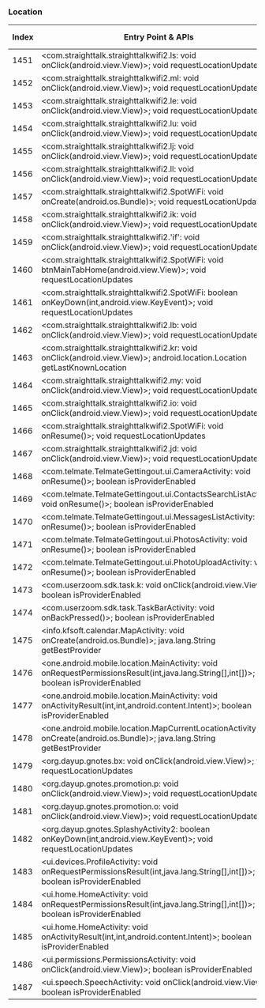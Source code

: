 ### Location
| Index | Entry Point & APIs | Screen shot | Resource id | Label |
| ------------- | ------------- | ------------- |-------------|-------------|
| 1451 | <com.straighttalk.straighttalkwifi2.ls: void onClick(android.view.View)>; void requestLocationUpdates | ![](D:\COSMOS\output\py\Play_win8\Productivity\com.straighttalk.straighttalkwifi2\com.straighttalk.straighttalkwifi2.SpotWiFi.png) |  | |
| 1452 | <com.straighttalk.straighttalkwifi2.ml: void onClick(android.view.View)>; void requestLocationUpdates | ![](D:\COSMOS\output\py\Play_win8\Productivity\com.straighttalk.straighttalkwifi2\com.straighttalk.straighttalkwifi2.SpotWiFi.png) |  | |
| 1453 | <com.straighttalk.straighttalkwifi2.le: void onClick(android.view.View)>; void requestLocationUpdates | ![](D:\COSMOS\output\py\Play_win8\Productivity\com.straighttalk.straighttalkwifi2\com.straighttalk.straighttalkwifi2.SpotWiFi.png) |  | |
| 1454 | <com.straighttalk.straighttalkwifi2.lu: void onClick(android.view.View)>; void requestLocationUpdates | ![](D:\COSMOS\output\py\Play_win8\Productivity\com.straighttalk.straighttalkwifi2\com.straighttalk.straighttalkwifi2.SpotWiFi.png) |  | |
| 1455 | <com.straighttalk.straighttalkwifi2.lj: void onClick(android.view.View)>; void requestLocationUpdates | ![](D:\COSMOS\output\py\Play_win8\Productivity\com.straighttalk.straighttalkwifi2\com.straighttalk.straighttalkwifi2.SpotWiFi.png) |  | |
| 1456 | <com.straighttalk.straighttalkwifi2.ll: void onClick(android.view.View)>; void requestLocationUpdates | ![](D:\COSMOS\output\py\Play_win8\Productivity\com.straighttalk.straighttalkwifi2\com.straighttalk.straighttalkwifi2.SpotWiFi.png) |  | |
| 1457 | <com.straighttalk.straighttalkwifi2.SpotWiFi: void onCreate(android.os.Bundle)>; void requestLocationUpdates | ![](D:\COSMOS\output\py\Play_win8\Productivity\com.straighttalk.straighttalkwifi2\com.straighttalk.straighttalkwifi2.SpotWiFi.png) |  | |
| 1458 | <com.straighttalk.straighttalkwifi2.ik: void onClick(android.view.View)>; void requestLocationUpdates | ![](D:\COSMOS\output\py\Play_win8\Productivity\com.straighttalk.straighttalkwifi2\com.straighttalk.straighttalkwifi2.SpotWiFi.png) |  | |
| 1459 | <com.straighttalk.straighttalkwifi2.'if': void onClick(android.view.View)>; void requestLocationUpdates | ![](D:\COSMOS\output\py\Play_win8\Productivity\com.straighttalk.straighttalkwifi2\com.straighttalk.straighttalkwifi2.SpotWiFi.png) |  | |
| 1460 | <com.straighttalk.straighttalkwifi2.SpotWiFi: void btnMainTabHome(android.view.View)>; void requestLocationUpdates | ![](D:\COSMOS\output\py\Play_win8\Productivity\com.straighttalk.straighttalkwifi2\com.straighttalk.straighttalkwifi2.SpotWiFi.png) |  | |
| 1461 | <com.straighttalk.straighttalkwifi2.SpotWiFi: boolean onKeyDown(int,android.view.KeyEvent)>; void requestLocationUpdates | ![](D:\COSMOS\output\py\Play_win8\Productivity\com.straighttalk.straighttalkwifi2\com.straighttalk.straighttalkwifi2.SpotWiFi.png) |  | |
| 1462 | <com.straighttalk.straighttalkwifi2.lb: void onClick(android.view.View)>; void requestLocationUpdates | ![](D:\COSMOS\output\py\Play_win8\Productivity\com.straighttalk.straighttalkwifi2\com.straighttalk.straighttalkwifi2.SpotWiFi.png) |  | |
| 1463 | <com.straighttalk.straighttalkwifi2.kr: void onClick(android.view.View)>; android.location.Location getLastKnownLocation | ![](D:\COSMOS\output\py\Play_win8\Productivity\com.straighttalk.straighttalkwifi2\com.straighttalk.straighttalkwifi2.SpotWiFi.png) | {'2131165417': <sensitive_component.SensitiveComponent.SensitiveView object at 0x0000026CFFD392B0>} | |
| 1464 | <com.straighttalk.straighttalkwifi2.my: void onClick(android.view.View)>; void requestLocationUpdates | ![](D:\COSMOS\output\py\Play_win8\Productivity\com.straighttalk.straighttalkwifi2\com.straighttalk.straighttalkwifi2.SpotWiFi.png) |  | |
| 1465 | <com.straighttalk.straighttalkwifi2.io: void onClick(android.view.View)>; void requestLocationUpdates | ![](D:\COSMOS\output\py\Play_win8\Productivity\com.straighttalk.straighttalkwifi2\com.straighttalk.straighttalkwifi2.SpotWiFi.png) |  | |
| 1466 | <com.straighttalk.straighttalkwifi2.SpotWiFi: void onResume()>; void requestLocationUpdates | ![](D:\COSMOS\output\py\Play_win8\Productivity\com.straighttalk.straighttalkwifi2\com.straighttalk.straighttalkwifi2.SpotWiFi.png) |  | |
| 1467 | <com.straighttalk.straighttalkwifi2.jd: void onClick(android.view.View)>; void requestLocationUpdates | ![](D:\COSMOS\output\py\Play_win8\Productivity\com.straighttalk.straighttalkwifi2\com.straighttalk.straighttalkwifi2.SpotWiFi.png) |  | |
| 1468 | <com.telmate.TelmateGettingout.ui.CameraActivity: void onResume()>; boolean isProviderEnabled | ![](D:\COSMOS\output\py\Play_win8\Productivity\com.telmate.TelmateGettingout\com.telmate.TelmateGettingout.ui.CameraActivity.png) |  | |
| 1469 | <com.telmate.TelmateGettingout.ui.ContactsSearchListActivity: void onResume()>; boolean isProviderEnabled | ![](D:\COSMOS\output\py\Play_win8\Productivity\com.telmate.TelmateGettingout\com.telmate.TelmateGettingout.ui.ContactsSearchListActivity.png) |  | |
| 1470 | <com.telmate.TelmateGettingout.ui.MessagesListActivity: void onResume()>; boolean isProviderEnabled | ![](D:\COSMOS\output\py\Play_win8\Productivity\com.telmate.TelmateGettingout\com.telmate.TelmateGettingout.ui.MessagesListActivity.png) |  | |
| 1471 | <com.telmate.TelmateGettingout.ui.PhotosActivity: void onResume()>; boolean isProviderEnabled | ![](D:\COSMOS\output\py\Play_win8\Productivity\com.telmate.TelmateGettingout\com.telmate.TelmateGettingout.ui.PhotosActivity.png) |  | |
| 1472 | <com.telmate.TelmateGettingout.ui.PhotoUploadActivity: void onResume()>; boolean isProviderEnabled | ![](D:\COSMOS\output\py\Play_win8\Productivity\com.telmate.TelmateGettingout\com.telmate.TelmateGettingout.ui.PhotoUploadActivity.png) |  | |
| 1473 | <com.userzoom.sdk.task.k: void onClick(android.view.View)>; boolean isProviderEnabled | ![](D:\COSMOS\output\py\Play_win8\Productivity\com.tsheets.android.hammerhead\com.userzoom.sdk.task.TaskBarActivity.png) |  | |
| 1474 | <com.userzoom.sdk.task.TaskBarActivity: void onBackPressed()>; boolean isProviderEnabled | ![](D:\COSMOS\output\py\Play_win8\Productivity\com.tsheets.android.hammerhead\com.userzoom.sdk.task.TaskBarActivity.png) |  | |
| 1475 | <info.kfsoft.calendar.MapActivity: void onCreate(android.os.Bundle)>; java.lang.String getBestProvider | ![](D:\COSMOS\output\py\Play_win8\Productivity\info.kfsoft.calendar\info.kfsoft.calendar.MapActivity.png) |  | |
| 1476 | <one.android.mobile.location.MainActivity: void onRequestPermissionsResult(int,java.lang.String[],int[])>; boolean isProviderEnabled | ![](D:\COSMOS\output\py\Play_win8\Productivity\one.android.mobile.location\one.android.mobile.location.MainActivity.png) |  | |
| 1477 | <one.android.mobile.location.MainActivity: void onActivityResult(int,int,android.content.Intent)>; boolean isProviderEnabled | ![](D:\COSMOS\output\py\Play_win8\Productivity\one.android.mobile.location\one.android.mobile.location.MainActivity.png) |  | |
| 1478 | <one.android.mobile.location.MapCurrentLocationActivity: void onCreate(android.os.Bundle)>; java.lang.String getBestProvider | ![](D:\COSMOS\output\py\Play_win8\Productivity\one.android.mobile.location\one.android.mobile.location.MapCurrentLocationActivity.png) |  | |
| 1479 | <org.dayup.gnotes.bx: void onClick(android.view.View)>; void requestLocationUpdates | ![](D:\COSMOS\output\py\Play_win8\Productivity\org.dayup.gnotes\org.dayup.gnotes.GNotesPreferencesSubAccountInfo.png) |  | |
| 1480 | <org.dayup.gnotes.promotion.p: void onClick(android.view.View)>; void requestLocationUpdates | ![](D:\COSMOS\output\py\Play_win8\Productivity\org.dayup.gnotes\org.dayup.gnotes.promotion.PromotionAppStoreActivity.png) |  | |
| 1481 | <org.dayup.gnotes.promotion.o: void onClick(android.view.View)>; void requestLocationUpdates | ![](D:\COSMOS\output\py\Play_win8\Productivity\org.dayup.gnotes\org.dayup.gnotes.promotion.PromotionAppStoreActivity.png) |  | |
| 1482 | <org.dayup.gnotes.SplashyActivity2: boolean onKeyDown(int,android.view.KeyEvent)>; void requestLocationUpdates | ![](D:\COSMOS\output\py\Play_win8\Productivity\org.dayup.gnotes\org.dayup.gnotes.SplashyActivity2.png) |  | |
| 1483 | <ui.devices.ProfileActivity: void onRequestPermissionsResult(int,java.lang.String[],int[])>; boolean isProviderEnabled | ![](D:\COSMOS\output\py\Play_win8\Productivity\robj.readit.tomefree\ui.devices.ProfileActivity.png) |  | |
| 1484 | <ui.home.HomeActivity: void onRequestPermissionsResult(int,java.lang.String[],int[])>; boolean isProviderEnabled | ![](D:\COSMOS\output\py\Play_win8\Productivity\robj.readit.tomefree\ui.home.HomeActivity.png) |  | |
| 1485 | <ui.home.HomeActivity: void onActivityResult(int,int,android.content.Intent)>; boolean isProviderEnabled | ![](D:\COSMOS\output\py\Play_win8\Productivity\robj.readit.tomefree\ui.home.HomeActivity.png) |  | |
| 1486 | <ui.permissions.PermissionsActivity: void onClick(android.view.View)>; boolean isProviderEnabled | ![](D:\COSMOS\output\py\Play_win8\Productivity\robj.readit.tomefree\ui.permissions.PermissionsActivity.png) |  | |
| 1487 | <ui.speech.SpeechActivity: void onClick(android.view.View)>; boolean isProviderEnabled | ![](D:\COSMOS\output\py\Play_win8\Productivity\robj.readit.tomefree\ui.speech.SpeechActivity.png) |  | |
